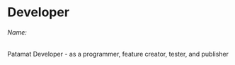 # Developer
###### Name:
Patamat Developer - as a programmer, feature creator, tester, and publisher
